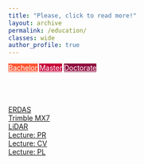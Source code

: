 ```yaml
---
title: "Please, click to read more!"
layout: archive
permalink: /education/
classes: wide
author_profile: true
---
```

<div class="centered">
  <a href="graduation/" class="button" style="background-color: rgb(255, 87, 51); color: white"><i class="fa fa-graduation-cap" style="font-size: 3.9em; color: rgb(168, 57, 33)"></i> Bachelor</a>
  <a href="master/" class="button" style="background-color: rgb(199, 0, 57); color: white"><i class="fa fa-graduation-cap" style="font-size: 3.9em; color: rgb(149, 0, 42)"></i> Master</a>
  <a href="phd/" class="button" style="background-color: rgb(144, 12, 63); color: white"><i class="fa fa-graduation-cap" style="font-size: 3.9em; color: rgb(100, 8, 44)"></i> Doctorate</a>
</div>

<div style="text-align: center; width: 200px; margin: 50px auto"><span class="divider"><i class="fa fa-graduation-cap" style="color: #40414b"></i></span></div>

<div class="centered">
  <a href="graduation/" class="button-certif" style="color: white">
    <div style="display: block"><i class="fab fa-java" style="font-size: 3em; margin-bottom: 0.1em; color: rgb(0, 0, 102)"></i></div>
    <div style="display: block">SCJP 6.0</div>
  </a>
  <a href="master/" class="button-certif">
    <div style="display: block"><i class="fa fa-globe" style="font-size: 3em; margin-bottom: 0.1em; color: rgb(0, 0, 102)"></i></div>
    <div style="display: block">ERDAS</div>
  </a>
  <a href="phd/" class="button-certif">
    <div style="display: block"><i class="fas fa-book" style="font-size: 3em; margin-bottom: 0.1em; color: rgb(0, 0, 102)"></i></div>
    <div style="display: block">Trimble MX7</div>
  </a>
  <a href="phd/" class="button-certif">
    <div style="display: block"><i class="fas fa-cubes" style="font-size: 3em; margin-bottom: 0.1em; color: rgb(0, 0, 102)"></i></div>
    <div style="display: block">LiDAR</div>
  </a>  
  <a href="phd/" class="button-certif">
    <div style="display: block"><i class="fas fa-book" style="font-size: 3em; margin-bottom: 0.1em; color: rgb(0, 0, 102)"></i></div>
    <div style="display: block">Lecture: PR</div>
  </a>
  <a href="phd/" class="button-certif">
    <div style="display: block"><i class="fas fa-book" style="font-size: 3em; margin-bottom: 0.1em; color: rgb(0, 0, 102)"></i></div>
    <div style="display: block">Lecture: CV</div>
  </a>
  <a href="phd/" class="button-certif">
    <div style="display: block"><i class="fas fa-book" style="font-size: 3em; margin-bottom: 0.1em; color: rgb(0, 0, 102)"></i></div>
    <div style="display: block">Lecture: PL</div>
  </a>  
</div>


<div style="text-align: center; width: 200px; margin: 50px auto"><span class="divider"><i class="fa fa-certificate" style="color: #40414b"></i></span></div>

